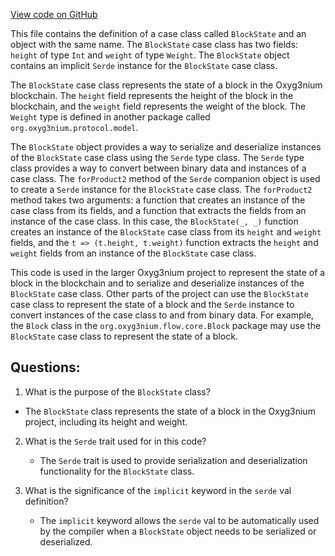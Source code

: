 [View code on GitHub](https://github.com/oxyg3nium/oxyg3nium/flow/src/main/scala/org/oxyg3nium/flow/model/BlockState.scala)

This file contains the definition of a case class called `BlockState` and an object with the same name. The `BlockState` case class has two fields: `height` of type `Int` and `weight` of type `Weight`. The `BlockState` object contains an implicit `Serde` instance for the `BlockState` case class.

The `BlockState` case class represents the state of a block in the Oxyg3nium blockchain. The `height` field represents the height of the block in the blockchain, and the `weight` field represents the weight of the block. The `Weight` type is defined in another package called `org.oxyg3nium.protocol.model`.

The `BlockState` object provides a way to serialize and deserialize instances of the `BlockState` case class using the `Serde` type class. The `Serde` type class provides a way to convert between binary data and instances of a case class. The `forProduct2` method of the `Serde` companion object is used to create a `Serde` instance for the `BlockState` case class. The `forProduct2` method takes two arguments: a function that creates an instance of the case class from its fields, and a function that extracts the fields from an instance of the case class. In this case, the `BlockState(_, _)` function creates an instance of the `BlockState` case class from its `height` and `weight` fields, and the `t => (t.height, t.weight)` function extracts the `height` and `weight` fields from an instance of the `BlockState` case class.

This code is used in the larger Oxyg3nium project to represent the state of a block in the blockchain and to serialize and deserialize instances of the `BlockState` case class. Other parts of the project can use the `BlockState` case class to represent the state of a block and the `Serde` instance to convert instances of the case class to and from binary data. For example, the `Block` class in the `org.oxyg3nium.flow.core.Block` package may use the `BlockState` case class to represent the state of a block.
## Questions: 
 1. What is the purpose of the `BlockState` class?
   - The `BlockState` class represents the state of a block in the Oxyg3nium project, including its height and weight.

2. What is the `Serde` trait used for in this code?
   - The `Serde` trait is used to provide serialization and deserialization functionality for the `BlockState` class.

3. What is the significance of the `implicit` keyword in the `serde` val definition?
   - The `implicit` keyword allows the `serde` val to be automatically used by the compiler when a `BlockState` object needs to be serialized or deserialized.